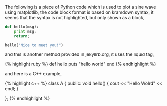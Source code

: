 The following is a piece of Python code which is used to plot a sine wave using matplotlib, the code block format is based on kramdown syntax, it seems that the syntax is not highlighted, but only shown as a block,

~~~ python
def hello(msg):
	print msg;
	return;

hello("Nice to meet you!")
~~~

and this is another method provided in jekyllrb.org, it uses the liquid tag,

{% highlight ruby %}
def hello
	puts "hello world"
end
{% endhighlight %}

and here is a C++ example,

{% highlight c++ %}
class A
{
	public: 
		void hello()
		{
			cout << "Hello Wolrd" << endl;
		}
	
};
{% endhighlight %}

